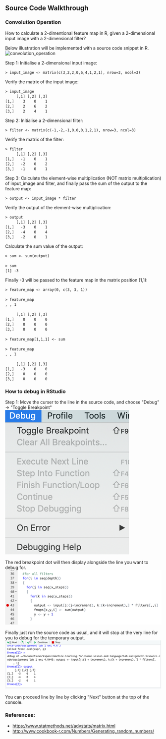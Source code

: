 ## Source Code Walkthrough

### Convolution Operation

How to calculate a 2-dimentional feature map in R, given a 2-dimensional input image with a 2-dimensional filter?

Below illustration will be implemented with a source code snippet in R.
![convolution_operation](./pix/convolution_operation.png) 


Step 1: Initialise a 2-dimensional input image:
```
> input_image <- matrix(c(3,2,2,0,6,4,1,2,1), nrow=3, ncol=3)
```

Verify the matrix of the input image:
```
> input_image
     [,1] [,2] [,3]
[1,]    3    0    1
[2,]    2    6    2
[3,]    2    4    1
```

Step 2: Initialise a 2-dimensional filter:
```
> filter <- matrix(c(-1,-2,-1,0,0,0,1,2,1), nrow=3, ncol=3)
```

Verify the matrix of the filter:
```
> filter
     [,1] [,2] [,3]
[1,]   -1    0    1
[2,]   -2    0    2
[3,]   -1    0    1
```

Step 3: Calculate the element-wise multiplication (NOT matrix multiplication) of input_image and filter, and finally pass the sum of the output to the feature map:
```
> output <- input_image * filter
```

Verify the output of the element-wise multiplication:
```
> output
     [,1] [,2] [,3]
[1,]   -3    0    1
[2,]   -4    0    4
[3,]   -2    0    1
```

Calculate the sum value of the output:
```
> sum <- sum(output)

> sum
[1] -3
```

Finally -3 will be passed to the feature map in the matrix position (1,1):
```
> feature_map <- array(0, c(3, 3, 1))

> feature_map
, , 1

     [,1] [,2] [,3]
[1,]    0    0    0
[2,]    0    0    0
[3,]    0    0    0

> feature_map[1,1,1] <- sum

> feature_map
, , 1

     [,1] [,2] [,3]
[1,]   -3    0    0
[2,]    0    0    0
[3,]    0    0    0
```

### How to debug in RStudio

Step 1: Move the curser to the line in the source code, and choose "Debug" -> "Toggle Breakpoint"
![toggle_breakpoint](./pix/toggle.png)

The red breakpoint dot will then display alongside the line you want to debug for.
![breakpoint](./pix/breakpoint.png)

Finally just run the source code as usual, and it will stop at the very line for you to debug for the temporary output.
![output](./pix/output.png)

You can proceed line by line by clicking "Next" button at the top of the console.

### References:

* https://www.statmethods.net/advstats/matrix.html
* http://www.cookbook-r.com/Numbers/Generating_random_numbers/